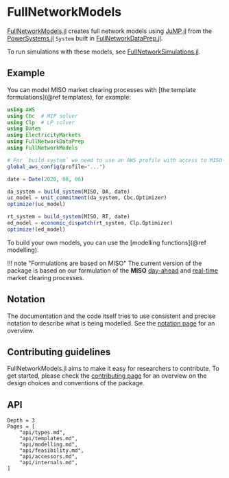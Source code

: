 # FullNetworkModels

[FullNetworkModels.jl](https://gitlab.invenia.ca/invenia/research/FullNetworkModels.jl/) creates full network models using [JuMP.jl](https://github.com/jump-dev/JuMP.jl) from the [PowerSystems.jl](https://nrel-siip.github.io/PowerSystems.jl) `System` built in [FullNetworkDataPrep.jl](https://gitlab.invenia.ca/invenia/research/FullNetworkDataPrep.jl).

To run simulations with these models, see [FullNetworkSimulations.jl](https://invenia.pages.invenia.ca/research/FullNetworkSimulations.jl/).

## Example

You can model MISO market clearing processes with [the template formulations](@ref templates),
for example:
```julia
using AWS
using Cbc  # MIP solver
using Clp  # LP solver
using Dates
using ElectricityMarkets
using FullNetworkDataPrep
using FullNetworkModels

# For `build_system` we need to use an AWS profile with access to MISO NDA data.
global_aws_config(profile="...")

date = Date(2020, 08, 06)

da_system = build_system(MISO, DA, date)
uc_model = unit_commitment(da_system, Cbc.Optimizer)
optimize!(uc_model)

rt_system = build_system(MISO, RT, date)
ed_model = economic_dispatch(rt_system, Clp.Optimizer)
optimize!(ed_model)
```

To build your own models, you can use the [modelling functions](@ref modelling).

!!! note "Formulations are based on MISO"
    The current version of the package is based on our formulation of the **MISO**
    [day-ahead](https://drive.google.com/file/d/1ruSRtcLl9oicaJtZqWPI8S28sHW2C8Ji/view) and
    [real-time](https://drive.google.com/file/d/1IhAv-Djqc72RPXsB3JBzWYYYbcpw8_0q/view)
    market clearing processes.

## Notation
The documentation and the code itself tries to use consistent and precise notation to describe what is being modelled.
See the [notation page](notation.md) for an overview.

## Contributing guidelines
FullNetworkModels.jl aims to make it easy for researchers to contribute.
To get started, please check the [contributing page](contributing.md) for an overview on the design choices and conventions of the package.

## API
```@contents
Depth = 3
Pages = [
    "api/types.md",
    "api/templates.md",
    "api/modelling.md",
    "api/feasibility.md",
    "api/accessors.md",
    "api/internals.md",
]
```
